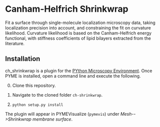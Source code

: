 # Canham-Helfrich Shrinkwrap

Fit a surface through single-molecule localization microscopy data, taking 
localization precision into account, and constraining the fit on curvature 
likelihood. Curvature likelihood is based on the Canham-Helfrich energy
functional, with stiffness coefficients of lipid bilayers extracted from 
the literature.

## Installation

ch_shrinkwrap is a plugin for the [PYthon Microscopy Environment](https://python-microscopy.org/). 
Once PYME is installed, open a command line and execute the following. 

0. Clone this repository.

1. Navigate to the cloned folder `ch-shrinkwrap`.

1. `python setup.py install`

The plugin will appear in PYMEVisualize (`pymevis`) under *Mesh-->Shrinkwrap membrane surface*.
